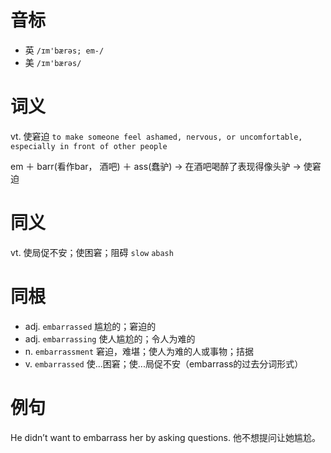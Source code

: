 # 音标

- 英 `/ɪm'bærəs; em-/`
- 美 `/ɪm'bærəs/`

# 词义

vt. 使窘迫
`to make someone feel ashamed, nervous, or uncomfortable, especially in front of other people`



em ＋ barr(看作bar， 酒吧) ＋ ass(蠢驴) → 在酒吧喝醉了表现得像头驴 → 使窘迫

# 同义

vt. 使局促不安；使困窘；阻碍
`slow` `abash`

# 同根

- adj. `embarrassed` 尴尬的；窘迫的
- adj. `embarrassing` 使人尴尬的；令人为难的
- n. `embarrassment` 窘迫，难堪；使人为难的人或事物；拮据
- v. `embarrassed` 使...困窘；使...局促不安（embarrass的过去分词形式）

# 例句

He didn’t want to embarrass her by asking questions.
他不想提问让她尴尬。


